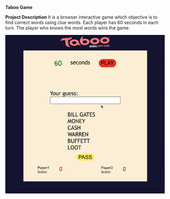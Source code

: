 __Taboo Game__

__Project Description__
It is a browser interactive game which objective is to find correct words using clue words. Each player has 60 seconds in each turn. The player who knows the most words wins the game. 

![Taboo!](pic01.jpg)
